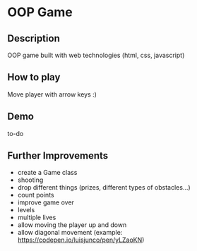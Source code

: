 
# OOP Game

## Description

OOP game built with web technologies (html, css, javascript)


## How to play

Move player with arrow keys :)


## Demo

to-do


## Further Improvements

- create a Game class
- shooting
- drop different things (prizes, different types of obstacles...)
- count points
- improve game over
- levels
- multiple lives
- allow moving the player up and down
- allow diagonal movement (example: https://codepen.io/luisjunco/pen/yLZaoKN)



